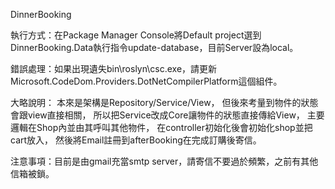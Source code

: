 DinnerBooking

執行方式：在Package Manager Console將Default project選到DinnerBooking.Data執行指令update-database，目前Server設為local。

錯誤處理：如果出現遺失bin\roslyn\csc.exe，請更新Microsoft.CodeDom.Providers.DotNetCompilerPlatform這個組件。

大略說明：
本來是架構是Repository/Service/View，
但後來考量到物件的狀態會跟view直接相關，
所以把Service改成Core讓物件的狀態直接傳給View，
主要邏輯在Shop內並由其呼叫其他物件，
在controller初始化後會初始化shop並把cart放入，
然後將Email註冊到afterBooking在完成訂購後寄信。

注意事項：目前是由gmail充當smtp server，請寄信不要過於頻繁，之前有其他信箱被鎖。

